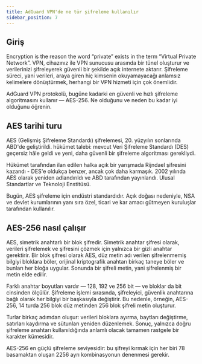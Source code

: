 ```yaml
---
title: AdGuard VPN'de ne tür şifreleme kullanılır
sidebar_position: 7
---
```


## Giriş

Encryption is the reason the word “private” exists in the term “Virtual Private Network”. VPN, cihazınız ile VPN sunucusu arasında bir tünel oluşturur ve verilerinizi şifreleyerek güvenli bir şekilde açık internete aktarır. Şifreleme süreci, yani verileri, araya giren hiç kimsenin okuyamayacağı anlamsız kelimelere dönüştürmek, herhangi bir VPN hizmeti için çok önemlidir.

AdGuard VPN protokolü, bugüne kadarki en güvenli ve hızlı şifreleme algoritmasını kullanır — AES-256. Ne olduğunu ve neden bu kadar iyi olduğunu öğrenin.

## AES tarihi turu

AES (Gelişmiş Şifreleme Standardı) şifrelemesi, 20. yüzyılın sonlarında ABD'de geliştirildi. hükümet talebi: mevcut Veri Şifreleme Standardı (DES) geçersiz hâle geldi ve yeni, daha güvenli bir şifreleme algoritması gerekliydi.

Hükümet tarafından ilan edilen halka açık bir yarışmada Rijndael şifresini kazandı - DES'e oldukça benzer, ancak çok daha karmaşık. 2002 yılında AES olarak yeniden adlandırıldı ve ABD tarafından yayınlandı. Ulusal Standartlar ve Teknoloji Enstitüsü.

Bugün, AES şifreleme için endüstri standardıdır. Açık doğası nedeniyle, NSA ve devlet kurumlarının yanı sıra özel, ticari ve kar amacı gütmeyen kuruluşlar tarafından kullanılır.

## AES-256 nasıl çalışır

AES, simetrik anahtarlı bir blok şifredir. Simetrik anahtar şifresi olarak, verileri şifrelemek ve şifresini çözmek için yalnızca bir gizli anahtar gerektirir. Bir blok şifresi olarak AES, düz metin adı verilen şifrelenmemiş bilgiyi bloklara böler, orijinal kriptografik anahtarı birkaç taneye böler ve bunları her bloğa uygular. Sonunda bir şifreli metin, yani şifrelenmiş bir metin elde edilir.

Farklı anahtar boyutları vardır — 128, 192 ve 256 bit — ve bloklar da bit cinsinden ölçülür. Şifreleme işlemi sırasında, şifreleyici, güvenlik anahtarına bağlı olarak her bilgiyi bir başkasıyla değiştirir. Bu nedenle, örneğin, AES-256, 14 turda 256 blok düz metinden 256 blok şifreli metin oluşturur.

Turlar birkaç adımdan oluşur: verileri bloklara ayırma, baytları değiştirme, satırları kaydırma ve sütunları yeniden düzenlemek. Sonuç, yalnızca doğru şifreleme anahtarı kullanıldığında anlamlı olacak tamamen rastgele bir karakter kümesidir.

AES-256 en güçlü şifreleme seviyesidir: bu şifreyi kırmak için her biri 78 basamaktan oluşan 2256 ayrı kombinasyonun denenmesi gerekir.
